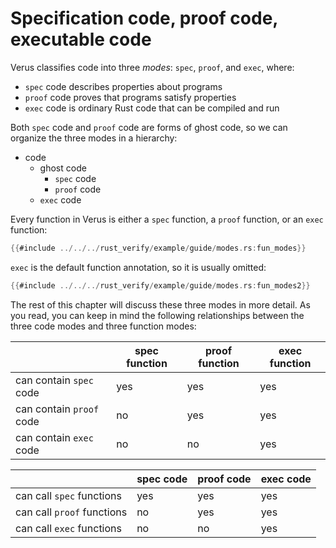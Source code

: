 # Specification code, proof code, executable code

Verus classifies code into three *modes*: `spec`, `proof`, and `exec`,
where:
- `spec` code describes properties about programs
- `proof` code proves that programs satisfy properties
- `exec` code is ordinary Rust code that can be compiled and run

Both `spec` code and `proof` code are forms of ghost code,
so we can organize the three modes in a hierarchy:
- code
    - ghost code
        - `spec` code
        - `proof` code
    - `exec` code

Every function in Verus is either a `spec` function, a `proof` function, or an `exec` function:

```rust
{{#include ../../../rust_verify/example/guide/modes.rs:fun_modes}}
```

`exec` is the default function annotation, so it is usually omitted:

```rust
{{#include ../../../rust_verify/example/guide/modes.rs:fun_modes2}}
```

The rest of this chapter will discuss these three modes in more detail.
As you read, you can keep in mind the following relationships between
the three code modes and three function modes:

|                          | spec function   | proof function   | exec function    |
|--------------------------|-----------------|------------------|------------------|
| can contain `spec` code  | yes             | yes              | yes              |
| can contain `proof` code | no              | yes              | yes              |
| can contain `exec` code  | no              | no               | yes              |

|                             | spec code      | proof code       | exec code        |
|-----------------------------|----------------|------------------|------------------|
| can call `spec` functions   | yes            | yes              | yes              |
| can call `proof` functions  | no             | yes              | yes              |
| can call `exec` functions   | no             | no               | yes              |

